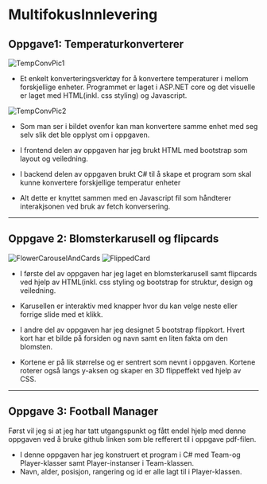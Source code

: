 # MultifokusInnlevering
## Oppgave1: Temperaturkonverterer

![TempConvPic1](https://github.com/user-attachments/assets/d17aa72f-beca-4142-a779-2364059c32e5)

- Et enkelt konverteringsverktøy for å konvertere temperaturer i mellom forskjellige enheter. Programmet er laget i ASP.NET core og det visuelle er laget med HTML(inkl. css styling) og Javascript.

![TempConvPic2](https://github.com/user-attachments/assets/726abc60-bdbf-4910-b817-b089c1765fca)

- Som man ser i bildet ovenfor kan man konvertere samme enhet med seg selv slik det ble opplyst om i oppgaven.

- I frontend delen av oppgaven har jeg brukt HTML med bootstrap som layout og veiledning. 
- I backend delen av oppgaven brukt C# til å skape et program som skal kunne konvertere forskjellige temperatur enheter
- Alt dette er knyttet sammen med en Javascript fil som håndterer interakjsonen ved bruk av fetch konversering.
---
## Oppgave 2: Blomsterkarusell og flipcards
![FlowerCarouselAndCards](https://github.com/user-attachments/assets/b6022759-c6b0-4837-81e8-4aea41ca90ef)
![FlippedCard](https://github.com/user-attachments/assets/c5375c83-4ae9-4eea-a00b-74fba1c070e3)

- I første del av oppgaven har jeg laget en blomsterkarusell samt flipcards ved hjelp av HTML(inkl. css styling og bootstrap for struktur, design og veiledning.
- Karusellen er interaktiv med knapper hvor du kan velge neste eller forrige slide med et klikk.

- I andre del av oppgaven har jeg designet 5 bootstrap flippkort. Hvert kort har et bilde på forsiden og navn samt en liten fakta om den blomsten.
- Kortene er på lik størrelse og er sentrert som nevnt i oppgaven. Kortene roterer også langs y-aksen og skaper en 3D flippeffekt ved hjelp av CSS.
---
## Oppgave 3: Football Manager
Først vil jeg si at jeg har tatt utgangspunkt og fått endel hjelp med denne oppgaven ved å bruke github linken som ble refferert til i oppgave pdf-filen.

- I denne oppgaven har jeg konstruert et program i C# med Team-og Player-klasser samt Player-instanser i Team-klassen.
- Navn, alder, posisjon, rangering og id er alle lagt til i Player-klassen.

  
  
